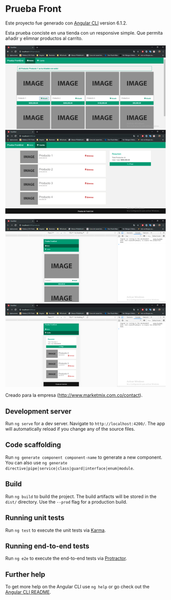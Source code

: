 # Prueba Front 

Este proyecto fue generado con [Angular CLI](https://github.com/angular/angular-cli) version 6.1.2.

Esta prueba conciste en una tienda con un responsive simple. Que permita añadir y elimnar productos al carrito.

![alt text](https://github.com/DalexisValencia/inout-front-test/blob/master/Presentation/Escritorio-2.png)
![alt text](https://github.com/DalexisValencia/inout-front-test/blob/master/Presentation/Escritorio-1.png)

![alt text](https://github.com/DalexisValencia/inout-front-test/blob/master/Presentation/Mobile-1.png)
![alt text](https://github.com/DalexisValencia/inout-front-test/blob/master/Presentation/Mobile-2.png)

Creado para la empresa (http://www.marketmix.com.co/contact).


## Development server

Run `ng serve` for a dev server. Navigate to `http://localhost:4200/`. The app will automatically reload if you change any of the source files.

## Code scaffolding

Run `ng generate component component-name` to generate a new component. You can also use `ng generate directive|pipe|service|class|guard|interface|enum|module`.

## Build

Run `ng build` to build the project. The build artifacts will be stored in the `dist/` directory. Use the `--prod` flag for a production build.

## Running unit tests

Run `ng test` to execute the unit tests via [Karma](https://karma-runner.github.io).

## Running end-to-end tests

Run `ng e2e` to execute the end-to-end tests via [Protractor](http://www.protractortest.org/).

## Further help

To get more help on the Angular CLI use `ng help` or go check out the [Angular CLI README](https://github.com/angular/angular-cli/blob/master/README.md).
